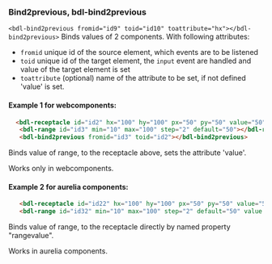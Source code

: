 ### Bind2previous, bdl-bind2previous
`<bdl-bind2previous fromid="id9" toid="id10" toattribute="hx"></bdl-bind2previous>` Binds values of 2 components. With following attributes:
  * `fromid` unique id of the source element, which events are to be listened
  * `toid` unique id of the target element, the `input` event are handled and value of the target element is set
  * `toattribute` (optional) name of the attribute to be set, if not defined 'value' is set.

#### Example 1 for webcomponents:
```html
  <bdl-receptacle id="id2" hx="100" hy="100" px="50" py="50" value="50"></bdl-receptacle>
   <bdl-range id="id3" min="10" max="100" step="2" default="50"></bdl-range> 
   <bdl-bind2previous fromid="id3" toid="id2"></bdl-bind2previous>
 ``` 
Binds value of range, to the receptacle above, sets the attribute 'value'. 

Works only in webcomponents.

   <bdl-receptacle id="id2" hx="100" hy="100" px="50" py="50" value="50"></bdl-receptacle>
   <bdl-range id="id3" min="10" max="100" step="2" default="50"></bdl-range> 
   <bdl-bind2previous fromid="id3" toid="id2"></bdl-bind2previous>

#### Example 2 for aurelia components:
```html
   <bdl-receptacle id="id22" hx="100" hy="100" px="50" py="50" value="50" value.bind="rangevalue"></bdl-receptacle>
   <bdl-range id="id32" min="10" max="100" step="2" default="50" value.two-way="rangevalue"></bdl-range> 
```
Binds value of range, to the receptacle directly by named property "rangevalue". 

Works in aurelia components.

   <bdl-receptacle id="id22" hx="100" hy="100" px="50" py="50" value="50" value.bind="rangevalue"></bdl-receptacle>
   <bdl-range id="id32" min="10" max="100" step="2" default="50" value.two-way="rangevalue"></bdl-range> 


